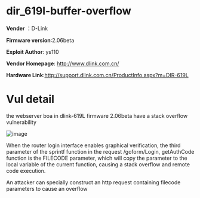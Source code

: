 # dir_619l-buffer-overflow

**Vender** ：D-Link

**Firmware version**:2.06beta

**Exploit Author**: ys110

**Vendor Homepage**: http://www.dlink.com.cn/

**Hardware Link**:http://support.dlink.com.cn/ProductInfo.aspx?m=DIR-619L

Vul detail
========

the webserver boa in dlink-619L firmware 2.06beta have a  stack overflow vulnerability

![image](https://github.com/hhhhu8045759/dir_619l-buffer-overflow/blob/master/619_2.png)

When the router login interface enables graphical verification, the third parameter of the sprintf function in the request /goform/Login, getAuthCode function is the FILECODE parameter, which will copy the parameter to the local variable of the current function, causing a stack overflow and remote code execution.

An attacker can specially construct an http request containing filecode parameters to cause an overflow


